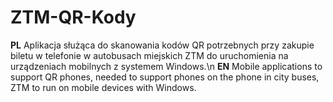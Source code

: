 # ZTM-QR-Kody
**PL** Aplikacja służąca do skanowania kodów QR potrzebnych przy zakupie biletu w telefonie w autobusach miejskich ZTM do uruchomienia na urządzeniach mobilnych z systemem Windows.\n
**EN** Mobile applications to support QR phones, needed to support phones on the phone in city buses, ZTM to run on mobile devices with Windows.